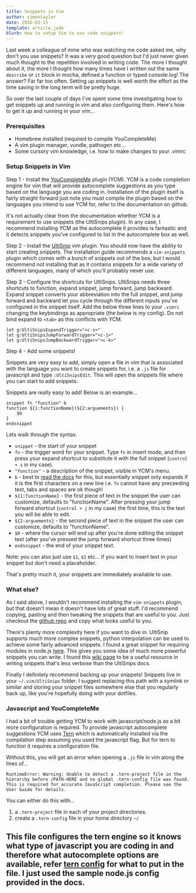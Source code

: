 ```yaml
---
title: Snippets in Vim
author: simontaylor
date: 2016-03-15
template: article.jade
blurb: How to setup Vim to use code snippets!
---
```


Last week a colleague of mine who was watching me code asked me, why don't you use snippets? It was a very good question but I'd just never given much thought to the repetition involved in writing code. The more I thought about it, the more I thought how many times have I written out the same `describe` or `it` block in mocha, defined a function or typed console.log! The answer? Far far too often. Setting up snippets is well worth the effort as the time saving in the long term will be pretty huge.

So over the last couple of days I've spent some time investigating how to get snippets up and running in vim and also configuring them. Here's how to get it up and running in your vim...

### Prerequisites

* Homebrew installed (required to compile YouCompleteMe)
* A vim plugin manager, vundle, pathogen etc...
* Some cursory vim knowledge, i.e. how to make changes to your .vimrc

### Setup Snippets in Vim

Step 1 - Install the [YouCompleteMe](https://github.com/Valloric/YouCompleteMe) plugin (YCM).
YCM is a code completion engine for vim that will provide autocomplete suggestions as you type based on the language you are coding in. Installation of the plugin itself is fairly straight forward just note you must compile the plugin based on the languages you intend to use YCM for, refer to the documentation on github.

It's not actually clear from the documentation whether YCM is a requirement to use snippets (the UltiSnips plugin). In any case, I recommend installing YCM as the autocomplete it provides is fantastic and it detects snippets you've configured to list in the autocomplete box as well.

Step 2 - Install the [UltiSnip](https://github.com/SirVer/ultisnips) vim plugin. You should now have the ability to start creating snippets. The installation guide recommends a `vim-snippets` plugin which comes with a bunch of snippets out of the box, but I would recommend not installing that as it contains snippets for a wide variety of different languages, many of which you'll probably never use.

Step 3 - Configure the shortcuts for UltiSnips. UltiSnips needs three shortcuts to function, expand snippet, jump forward, jump backward. Expand snippet converts your abbreviation into the full snippet, and jump forward and backward let you cycle through the different inputs you've configured in the snippet itself. Add the below three lines to your `.vimrc` changing the keybindings as appropriate (the below is my config). Do not bind expand to `<tab>` as this conflicts with YCM.

```
let g:UltiSnipsExpandTrigger="<c-s>"
let g:UltiSnipsJumpForwardTrigger="<c-j>"
let g:UltiSnipsJumpBackwardTrigger="<c-k>"
```

Step 4 - Add some snippets!

Snippets are very easy to add, simply open a file in vim that is associated with the language you want to create snippets for, i.e. a `.js` file for javascript and type `:UltiSnipsEdit`. This will open the snippets file where you can start to add snippets.

Snippets are really easy to add! Below is an example...

```
snippet fn "function" b
function ${1:functionName}(${2:arguements}) {
	$0
}
endsnippet
```

Lets walk through the syntax.
* `snippet` - the start of your snippet
* `fn` - the trigger word for your snippet. Type `fn` in insert mode, and then press your expand shortcut to substitute it with the full snippet (`control + s` in my case).
* `"function"` - a description of the snippet, visible in YCM's menu.
* `b` - best to [read the docs](https://github.com/SirVer/ultisnips/blob/master/doc/UltiSnips.txt#L665) for this, but essentially snippet only expands if it is the first characters on a new line i.e. `fn` cannot have any preceeding text, tabs and spaces are ok though!
* `${1:functionName}` - the first piece of text in the snippet the user can customize, defaults to "functionName". After pressing your jump forward shortcut (`control + j` in my case) the first time, this is the text you will be able to edit.
* `${2:arguements}`  - the second piece of text in the snippet the user can customize, defaults to "functionName".
* `$0` - where the cursor will end up after you're done editing the snippet text (after you've pressed the jump forward shortcut three times)
* `endsnippet` - the end of your snippet text.

Note: you can also just use `$1`, `$2` etc... if you want to insert text in your snippet but don't need a placeholder.

That's pretty much it, your snippets are immediately available to use.

### What else?

As I said above, I wouldn't recommend installing the `vim-snippets` plugin, but that doesn't mean it doesn't have lots of great stuff. I'd recommend copying, pasting and then tweaking the snippets that are useful to you. Just checkout the [github repo](https://github.com/honza/vim-snippets/tree/master/UltiSnips) and copy what looks useful to you.

There's plenty more complexity here if you want to dive in. UltiSnip supports much more complex snippets, python interpolation can be used to achieve some fairly advanced snippets. I found a great snippet for requiring modules in node.js [here](https://medium.com/brigade-engineering/sharpen-your-vim-with-snippets-767b693886db#.53n8qt3p6). This gives you some idea of much more powerful snippets you can write. I found this [wiki page](http://wiki.yangleo.me/2013/10/29/write-UltiSnips-snippets.html) to be a useful resource in writing snippets that's less verbose than the UltiSnips docs.

Finally I definitely recommend backing up your snippets! Snippets live in your `~/.vim/UltiSnips` folder. I suggest replacing this path with a symlink or similar and storing your snippet files somewhere else that you regularly back up, like you're hopefully doing with your dotfiles.


### Javascript and YouCompleteMe

I had a bit of trouble getting YCM to work with javascript/node.js as a bit more configuration is required. To provide javascript autocomplete suggestions YCM uses [Tern](http://ternjs.net/) which is automatically installed via the compilation step assuming you used the javascript flag. But for tern to function it requires a configuration file.

Without this, you will get an error when opening a `.js` file in vim along the lines of...
```
RuntimeError: Warning: Unable to detect a .tern-project file in the hierarchy before /PATH-HERE and no global .tern-config file was found. This is required for accurate JavaScript completion. Please see the User Guide for details.
```

You can either do this with...

1. a `.tern-project` file in each of your project directories.
2. create a `.tern-config` file in your home directory `~/`

This file configures the tern engine so it knows what type of javascript you are coding in and therefore what autocomplete options are available, refer [tern config](https://github.com/Valloric/YouCompleteMe#javascript-semantic-completion) for what to put in the file. I just used the sample node.js config provided in the docs.
---
